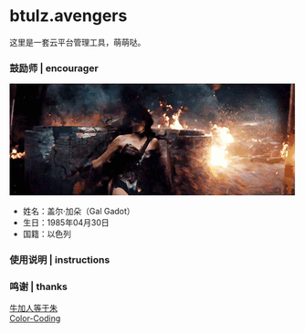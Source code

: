 # btulz.avengers
这里是一套云平台管理工具，萌萌哒。


### 鼓励师 | encourager
![](encourager.gif "Gal Gadot")
* 姓名：盖尔·加朵（Gal Gadot）
* 生日：1985年04月30日
* 国籍：以色列

### 使用说明 | instructions



### 鸣谢 | thanks
[牛加人等于朱](http://baike.baidu.com/view/1769.htm "NiurenZhu")<br>
[Color-Coding](http://colorcoding.org/ "咔啦工作室")<br>